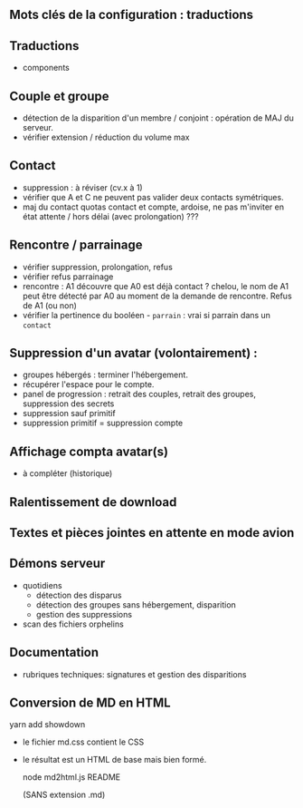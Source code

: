 ## Mots clés de la configuration : traductions

## Traductions
- components

## Couple et groupe
- détection de la disparition d'un membre / conjoint : opération de MAJ du serveur.
- vérifier extension / réduction du volume max

## Contact
- suppression : à réviser (cv.x à 1)
- vérifier que A et C ne peuvent pas valider deux contacts symétriques.
- maj du contact quotas contact et compte, ardoise, ne pas m'inviter en état attente / hors délai (avec prolongation) ???

## Rencontre / parrainage
- vérifier suppression, prolongation, refus
- vérifier refus parrainage
- rencontre : A1 découvre que A0 est déjà contact ? chelou, le nom de A1 peut être détecté par A0 au moment de la demande de rencontre. Refus de A1 (ou non)
- vérifier la pertinence du booléen - `parrain` : vrai si parrain dans un `contact`

## Suppression d'un avatar (volontairement) : 
- groupes hébergés : terminer l'hébergement.
- récupérer l'espace pour le compte.
- panel de progression : retrait des couples, retrait des groupes, suppression des secrets
- suppression sauf primitif
- suppression primitif = suppression compte

## Affichage compta avatar(s)
- à compléter (historique)

## Ralentissement de download

## Textes et pièces jointes en attente en mode avion

## Démons serveur
- quotidiens
  - détection des disparus
  - détection des groupes sans hébergement, disparition
  - gestion des suppressions
- scan des fichiers orphelins

## Documentation
- rubriques techniques: signatures et gestion des disparitions

## Conversion de MD en HTML

  yarn add showdown

- le fichier md.css contient le CSS
- le résultat est un HTML de base mais bien formé.

    node md2html.js README
    
    (SANS extension .md)
